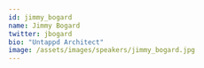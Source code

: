 ```yaml
---
id: jimmy_bogard
name: Jimmy Bogard
twitter: jbogard
bio: "Untappd Architect"
image: /assets/images/speakers/jimmy_bogard.jpg
---
```

